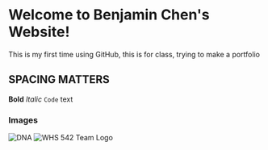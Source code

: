 # Welcome to Benjamin Chen's Website!

This is my first time using GitHub, this is for class, trying to make a portfolio

## SPACING MATTERS

**Bold** 
_Italic_
`Code` text

### Images
![DNA](Biology.jpg "I am really interested in biology!")
![WHS 542 Team Logo](542.jpg "I am part of the WHS 542 Robotics Team! Last year, we made it to worlds!")
